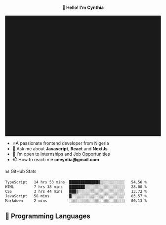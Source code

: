 <h4 align="center">👋 Hello! I'm Cynthia</h4>

<hr style="height:10%; margin-left:0; margin-right:0;" />

<div align="left">
  <ul>
  <li>🔥A passionate frontend developer from Nigeria</li>
  <li>💬 Ask me about <strong>Javascript</strong>, <strong>React</strong> and <strong> NextJs</strong></li>
  <li>👯 I’m open to Internships and Job Opportunities</li>
  <li>📫 How to reach me <strong>ceeyntia@gmail.com</strong></li>
</ul>
</div
  
## 📊 GitHub Stats

<!--START_SECTION:waka-->

```txt
TypeScript   14 hrs 53 mins  █████████████▓░░░░░░░░░░░   54.56 %
HTML         7 hrs 38 mins   ███████░░░░░░░░░░░░░░░░░░   28.00 %
CSS          3 hrs 44 mins   ███▒░░░░░░░░░░░░░░░░░░░░░   13.72 %
JavaScript   58 mins         █░░░░░░░░░░░░░░░░░░░░░░░░   03.57 %
Markdown     2 mins          ░░░░░░░░░░░░░░░░░░░░░░░░░   00.13 %
```

<!--END_SECTION:waka-->

## 💬 Programming Languages

<!--START_SECTION:languages-->
<!--END_SECTION:languages-->
